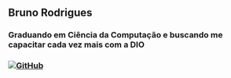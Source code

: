 ## Bruno Rodrigues
### Graduando em Ciência da Computação e buscando me capacitar cada vez mais com a DIO
### [![GitHub](https://img.shields.io/badge/GitHub-020403?style=for-the-badge&logo=github&logoColor=white)](https://github.com/rchdr)
